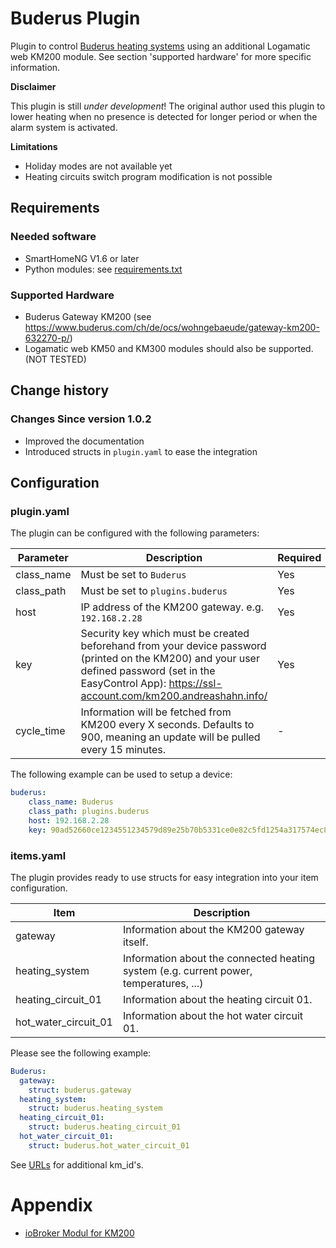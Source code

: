 # Buderus Plugin

Plugin to control [Buderus heating systems](https://www.buderus.de/de) using an additional Logamatic web KM200 module. See section 'supported hardware' for more specific information.

__Disclaimer__

This plugin is still *under development*! The original author used this plugin
to lower heating when no presence is detected for longer period or
when the alarm system is activated.

__Limitations__
- Holiday modes are not available yet
- Heating circuits switch program modification is not possible

## Requirements

### Needed software

* SmartHomeNG V1.6 or later
* Python modules: see [requirements.txt](requirements.txt)

### Supported Hardware

* Buderus Gateway KM200 (see https://www.buderus.com/ch/de/ocs/wohngebaeude/gateway-km200-632270-p/)
* Logamatic web KM50 and KM300 modules should also be supported. (NOT TESTED)

## Change history

### Changes Since version 1.0.2

- Improved the documentation
- Introduced structs in `plugin.yaml` to ease the integration

## Configuration 

### plugin.yaml

The plugin can be configured with the following parameters:

| Parameter  | Description | Required
| ------------- | ------------- | ------------- |
| class_name  | Must be set to `Buderus`  | Yes  |
| class_path  | Must be set to `plugins.buderus`  | Yes  |
| host  | IP address of the KM200 gateway. e.g. `192.168.2.28`  | Yes  |
| key  | Security key which must be created beforehand from your device password (printed on the KM200) and your user defined password (set in the EasyControl App): https://ssl-account.com/km200.andreashahn.info/  | Yes  |
| cycle_time  | Information will be fetched from KM200 every X seconds. Defaults to 900, meaning an update will be pulled every 15 minutes.  | - |

The following example can be used to setup a device:

```yaml
buderus:
    class_name: Buderus
    class_path: plugins.buderus
    host: 192.168.2.28
    key: 90ad52660ce1234551234579d89e25b70b5331ce0e82c5fd1254a317574ec807
```

### items.yaml

The plugin provides ready to use structs for easy integration into your item configuration.

| Item  | Description |
| ------------- | ------------- |
| gateway  | Information about the KM200 gateway itself.  |
| heating_system  | Information about the connected heating system (e.g. current power, temperatures, ...)  |
| heating_circuit_01  | Information about the heating circuit 01.   |
| hot_water_circuit_01  | Information about the hot water circuit 01.   |

Please see the following example:

```yaml
Buderus:
  gateway:
    struct: buderus.gateway
  heating_system:
    struct: buderus.heating_system
  heating_circuit_01:
    struct: buderus.heating_circuit_01
  hot_water_circuit_01:
    struct: buderus.hot_water_circuit_01
```

See [URLs](URLs.md) for additional km_id's. 

# Appendix
- [ioBroker Modul for KM200](https://github.com/frankjoke/ioBroker.km200)
